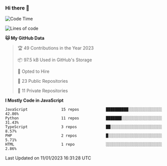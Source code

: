 ### Hi there 👋

<!--START_SECTION:waka-->
![Code Time](http://img.shields.io/badge/Code%20Time-0%20secs-blue)

![Lines of code](https://img.shields.io/badge/From%20Hello%20World%20I%27ve%20Written-39%20Thousand%20lines%20of%20code-blue)

**🐱 My GitHub Data** 

> 🏆 49 Contributions in the Year 2023
 > 
> 📦 97.5 kB Used in GitHub's Storage 
 > 
> 💼 Opted to Hire
 > 
> 📜 23 Public Repositories 
 > 
> 🔑 11 Private Repositories  
 > 
**I Mostly Code in JavaScript** 

```text
JavaScript               15 repos            ██████████░░░░░░░░░░░░░░░   42.86% 
Python                   11 repos            ███████░░░░░░░░░░░░░░░░░░   31.43% 
TypeScript               3 repos             ██░░░░░░░░░░░░░░░░░░░░░░░   8.57% 
PHP                      2 repos             █░░░░░░░░░░░░░░░░░░░░░░░░   5.71% 
HTML                     1 repo              ░░░░░░░░░░░░░░░░░░░░░░░░░   2.86%

```



 Last Updated on 11/01/2023 16:31:28 UTC
<!--END_SECTION:waka-->
